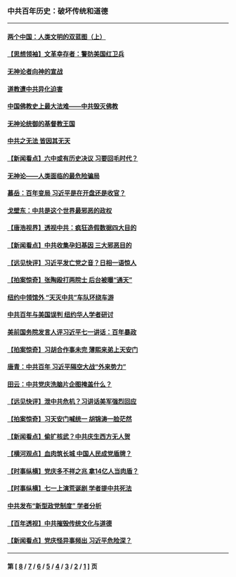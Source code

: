 ### 中共百年历史：破坏传统和道德
---
#### [两个中国：人类文明的双蓝图（上）](../../pages/nf1176114/n13422687.md?12120430) 
#### [【思想领袖】文革幸存者：警防美国红卫兵](../../pages/nf1176114/n13339289.md?12120430) 
#### [无神论者向神的宣战](../../pages/nf1176114/n13281535.md?12120430) 
#### [道教遭中共异化迫害](../../pages/nf1176114/n13281463.md?12120430) 
#### [中国佛教史上最大法难——中共毁灭佛教](../../pages/nf1176114/n13281397.md?12120430) 
#### [无神论统御的基督教王国](../../pages/nf1176114/n13281280.md?12120430) 
#### [中共之无法 皆因其无天](../../pages/nf1176114/n13281088.md?12120430) 
#### [【新闻看点】六中或有历史决议 习要回毛时代？](../../pages/nf1176114/n13222895.md?12120430) 
#### [无神论——人类面临的最危险骗局](../../pages/nf1176114/n13196137.md?12120430) 
#### [慕岳：百年变局 习近平是在开盘还是收官？](../../pages/nf1176114/n13206516.md?12120430) 
#### [戈壁东：中共是这个世界最邪恶的政权](../../pages/nf1176114/n13085641.md?12120430) 
#### [【唐浩视界】透视中共：疯狂造假数据四大目的](../../pages/nf1176114/n13080590.md?12120430) 
#### [【新闻看点】中共收集孕妇基因 三大邪恶目的](../../pages/nf1176114/n13077182.md?12120430) 
#### [【远见快评】习近平发亡党之音？日相一语惊人](../../pages/nf1176114/n13074809.md?12120430) 
#### [【拍案惊奇】张陶殴打两院士 后台被曝“通天”](../../pages/nf1176114/n13070496.md?12120430) 
#### [纽约中领馆外 “天灭中共”车队环绕车游](../../pages/nf1176114/n13070693.md?12120430) 
#### [中共百年与美国误判 纽约华人学者研讨](../../pages/nf1176114/n13067969.md?12120430) 
#### [美前国务院发言人评习近平七一讲话：百年暴政](../../pages/nf1176114/n13066986.md?12120430) 
#### [【拍案惊奇】习胡合作事未完 薄熙来弟上天安门](../../pages/nf1176114/n13065867.md?12120430) 
#### [唐青：中共百年 习近平隔空大战“外来势力”](../../pages/nf1176114/n13065976.md?12120430) 
#### [田云：中共党庆洗脑片企图掩盖什么？](../../pages/nf1176114/n13064395.md?12120430) 
#### [【远见快评】泄中共危机？习讲话美军强烈回应](../../pages/nf1176114/n13064269.md?12120430) 
#### [【拍案惊奇】习天安门喊统一 胡锦涛一脸茫然](../../pages/nf1176114/n13063233.md?12120430) 
#### [【新闻看点】偷扩核武？中共庆生西方无人贺](../../pages/nf1176114/n13061263.md?12120430) 
#### [【横河观点】血肉筑长城 中国人民成党盾牌？](../../pages/nf1176114/n13061779.md?12120430) 
#### [【时事纵横】党庆多不祥之兆 拿14亿人当肉盾？](../../pages/nf1176114/n13061709.md?12120430) 
#### [【时事纵横】七一上演荒诞剧 学者提中共死法](../../pages/nf1176114/n13058990.md?12120430) 
#### [中共发布“新型政党制度” 学者分析](../../pages/nf1176114/n13056354.md?12120430) 
#### [【百年透视】中共摧毁传统文化与道德](../../pages/nf1176114/n13057253.md?12120430) 
#### [【新闻看点】党庆怪异事频出 习近平危险深？](../../pages/nf1176114/n13056781.md?12120430) 

---
#### 第 [ [8](./8.md?12120430) / [7](./7.md?12120430) / [6](./6.md?12120430) / [5](./5.md?12120430) / [4](./4.md?12120430) / [3](./3.md?12120430) / [2](./2.md?12120430) / [1](./1.md?12120430) ] 页
